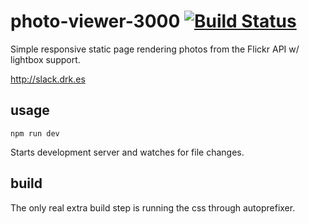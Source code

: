 # photo-viewer-3000 [![Build Status](https://travis-ci.org/derekr/photo-viewer-3000.svg?branch=master)](https://travis-ci.org/derekr/photo-viewer-3000)

Simple responsive static page rendering photos from the Flickr API
w/ lightbox support.

http://slack.drk.es

## usage

```
npm run dev
```

Starts development server and watches for file changes.

## build

The only real extra build step is running the css through autoprefixer.
